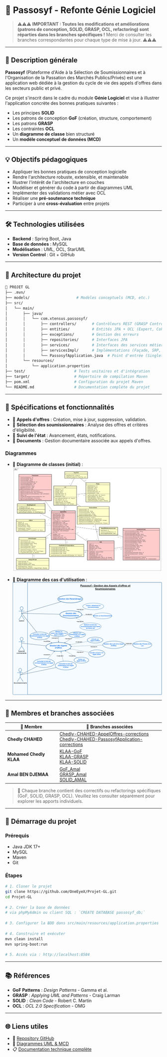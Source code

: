 # 📘 Passosyf - Refonte Génie Logiciel

> ⚠️⚠️⚠️
> **IMPORTANT : Toutes les modifications et améliorations (patrons de conception, SOLID, GRASP, OCL, refactoring) sont réparties dans les branches spécifiques !**
> Merci de consulter les branches correspondantes pour chaque type de mise à jour.
> ⚠️⚠️⚠️

---

## 🔎 Description générale

**Passosyf** (Plateforme d'Aide à la Sélection de Soumissionnaires et à l'Organisation de la Passation des Marchés Publics/Privés) est une application web dédiée à la gestion du cycle de vie des appels d'offres dans les secteurs public et privé.

Ce projet s'inscrit dans le cadre du module **Génie Logiciel** et vise à illustrer l'application concrète des bonnes pratiques suivantes :

- Les principes **SOLID**
- Les patrons de conception **GoF** (création, structure, comportement)
- Les patrons **GRASP**
- Les contraintes **OCL**
- Un **diagramme de classe** bien structuré
- Un **modèle conceptuel de données (MCD)**

---

## 💡 Objectifs pédagogiques

- Appliquer les bonnes pratiques de conception logicielle
- Rendre l'architecture robuste, extensible, et maintenable
- Illustrer l'intérêt de l'architecture en couches
- Modéliser et générer du code à partir de diagrammes UML
- Implémenter des validations métier avec OCL
- Réaliser une **pré-soutenance technique**
- Participer à une **cross-évaluation** entre projets

---

## 🛠️ Technologies utilisées

- **Backend** : Spring Boot, Java
- **Base de données** : MySQL
- **Modélisation** : UML, OCL, StarUML
- **Version Control** : Git + GitHub

---

## 📂 Architecture du projet

```bash
📁 PROJET GL
├── .mvn/
├── models/                     # Modèles conceptuels (MCD, etc.)
├── src/
│   └── main/
│       ├── java/
│       │   └── com.xtensus.passosyf/
│       │       ├── controllers/       # Contrôleurs REST (GRASP Controller)
│       │       ├── entities/          # Entités JPA + OCL (Expert, Cohésion forte)
│       │       ├── exceptions/        # Gestion des erreurs
│       │       ├── repositories/      # Interfaces JPA
│       │       ├── services/          # Interfaces des services métiers
│       │       ├── servicesImpl/      # Implémentations (Façade, SRP, DIP)
│       │       └── PassosyfApplication.java  # Point d'entrée (Singleton, Façade)
│       └── resources/
│           └── application.properties
├── test/                      # Tests unitaires et d'intégration
├── target/                    # Répertoire de compilation Maven
├── pom.xml                    # Configuration du projet Maven
└── README.md                  # Documentation complète du projet
```

---

## 📝 Spécifications et fonctionnalités

- 🔹 **Appels d'offres** : Création, mise à jour, suppression, validation.
- 🔹 **Sélection des soumissionnaires** : Analyse des offres et critères d'éligibilité.
- 🔹 **Suivi de l'état** : Avancement, états, notifications.
- 🔹 **Documents** : Gestion documentaire associée aux appels d'offres.

### Diagrammes

- 📘 **Diagramme de classes (initial)** :
  ![Diagramme de classe initial](models/classDiag.png)

- 🎯 **Diagramme des cas d'utilisation** :
  ![Diagramme des cas d'utilisation](models/useCase.png)

---

## 👥 Membres et branches associées

| 👤 Membre                | 🌿 Branches associées |
|-------------------------|----------------------|
| **Chedly CHAHED**       | [Chedly-CHAHED-AppelOffres-corrections](https://github.com/OneEyeX/Projet-GL/tree/Chedly-CHAHED-AppelOffres-corrections)<br>[Chedly-CHAHED-PassosyfApplication-corrections](https://github.com/OneEyeX/Projet-GL/tree/Chedly-CHAHED-PassosyfApplication-corrections) |
| **Mohamed Chedly KLAA** | [KLAA-GoF](https://github.com/OneEyeX/Projet-GL/tree/KLAA-GoF)<br>[KLAA-GRASP](https://github.com/OneEyeX/Projet-GL/tree/KLAA-GRASP)<br>[KLAA-SOLID](https://github.com/OneEyeX/Projet-GL/tree/KLAA-SOLID) |
| **Amal BEN DJEMAA**     | [GoF_Amal](https://github.com/OneEyeX/Projet-GL/tree/GoF_Amal)<br>[GRASP_Amal](https://github.com/OneEyeX/Projet-GL/tree/GRASP_Amal)<br>[SOLID_AMAL](https://github.com/OneEyeX/Projet-GL/tree/SOLID_AMAL) |

> 🔁 Chaque branche contient des correctifs ou refactorings spécifiques (GoF, SOLID, GRASP, OCL). Veuillez les consulter séparément pour explorer les apports individuels.

---

## 🔧 Démarrage du projet

### Prérequis

- Java JDK 17+
- MySQL
- Maven
- Git

### Étapes

```bash
# 1. Cloner le projet
git clone https://github.com/OneEyeX/Projet-GL.git
cd Projet-GL

# 2. Créer la base de données
# via phpMyAdmin ou client SQL : `CREATE DATABASE passosyf_db;`

# 3. Configurer la BDD dans src/main/resources/application.properties

# 4. Construire et exécuter
mvn clean install
mvn spring-boot:run

# 5. Accès via : http://localhost:8584
```

---

## 📚 Références

- **GoF Patterns** : *Design Patterns* - Gamma et al.
- **GRASP** : *Applying UML and Patterns* - Craig Larman
- **SOLID** : *Clean Code* - Robert C. Martin
- **OCL** : *OCL 2.0 Specification* - OMG

---

## 🌐 Liens utiles

- 📁 [Repository GitHub](https://github.com/OneEyeX/Projet-GL)
- 📸 [Diagrammes UML & MCD](./models)
- 📋 [Documentation technique complète](./)
